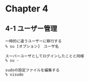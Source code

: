 # Chapter 4

## 4-1 ユーザー管理
```
一時的に違うユーザーに移行する
% su [オプション]　ユーザ名

スーパーユーザとしてログインしたことと同様
% su -
```
```
sudoの設定ファイルを編集する
% visudo
```
